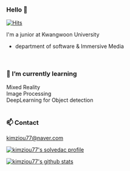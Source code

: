### Hello 👋  
[![Hits](https://hits.seeyoufarm.com/api/count/incr/badge.svg?url=https%3A%2F%2Fgithub.com%2Fgjbae1212%2Fhit-counter&count_bg=%23474747&title_bg=%23FAC3EC&icon=&icon_color=%23F5F5F5&title=view&edge_flat=false)](https://hits.seeyoufarm.com)  

I'm a junior at Kwangwoon University
- department of software & Immersive Media
<br>

### 🌱 I’m currently learning  
Mixed Reality  
Image Processing  
DeepLearning for Object detection  
<br>

### 📫 Contact  
kimziou77@naver.com

  
[![kimziou77's solvedac profile](http://mazassumnida.wtf/api/v2/generate_badge?boj=kimziou77)](https://solved.ac/profile/kimziou77)


[![kimziou77's github stats](https://github-readme-stats.vercel.app/api?username=kimziou77)](https://github.com/kimziou77)

 
 
<!--
**kimziou77/kimziou77** is a ✨ _special_ ✨ repository because its `README.md` (this file) appears on your GitHub profile.
[![kimziou77's github stats](https://github-readme-stats.vercel.app/api/top-langs/?username=kimziou77)](https://github.com/kimziou77)
Here are some ideas to get you started:

- 🔭 I’m currently working on ...
- 🌱 I’m currently learning ...
- 👯 I’m looking to collaborate on ...
- 🤔 I’m looking for help with ...
- 💬 Ask me about ...
- 📫 How to reach me: ...
- 😄 Pronouns: ...
- ⚡ Fun fact: ...
-->
